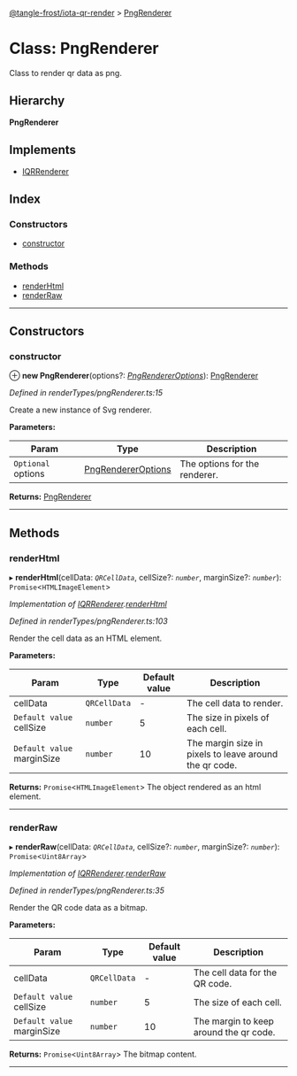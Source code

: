[@tangle-frost/iota-qr-render](../README.md) > [PngRenderer](../classes/pngrenderer.md)

# Class: PngRenderer

Class to render qr data as png.

## Hierarchy

**PngRenderer**

## Implements

* [IQRRenderer](../interfaces/iqrrenderer.md)

## Index

### Constructors

* [constructor](pngrenderer.md#constructor)

### Methods

* [renderHtml](pngrenderer.md#renderhtml)
* [renderRaw](pngrenderer.md#renderraw)

---

## Constructors

<a id="constructor"></a>

###  constructor

⊕ **new PngRenderer**(options?: *[PngRendererOptions](pngrendereroptions.md)*): [PngRenderer](pngrenderer.md)

*Defined in renderTypes/pngRenderer.ts:15*

Create a new instance of Svg renderer.

**Parameters:**

| Param | Type | Description |
| ------ | ------ | ------ |
| `Optional` options | [PngRendererOptions](pngrendereroptions.md) |  The options for the renderer. |

**Returns:** [PngRenderer](pngrenderer.md)

___

## Methods

<a id="renderhtml"></a>

###  renderHtml

▸ **renderHtml**(cellData: *`QRCellData`*, cellSize?: *`number`*, marginSize?: *`number`*): `Promise`<`HTMLImageElement`>

*Implementation of [IQRRenderer](../interfaces/iqrrenderer.md).[renderHtml](../interfaces/iqrrenderer.md#renderhtml)*

*Defined in renderTypes/pngRenderer.ts:103*

Render the cell data as an HTML element.

**Parameters:**

| Param | Type | Default value | Description |
| ------ | ------ | ------ | ------ |
| cellData | `QRCellData` | - |  The cell data to render. |
| `Default value` cellSize | `number` | 5 |  The size in pixels of each cell. |
| `Default value` marginSize | `number` | 10 |  The margin size in pixels to leave around the qr code. |

**Returns:** `Promise`<`HTMLImageElement`>
The object rendered as an html element.

___
<a id="renderraw"></a>

###  renderRaw

▸ **renderRaw**(cellData: *`QRCellData`*, cellSize?: *`number`*, marginSize?: *`number`*): `Promise`<`Uint8Array`>

*Implementation of [IQRRenderer](../interfaces/iqrrenderer.md).[renderRaw](../interfaces/iqrrenderer.md#renderraw)*

*Defined in renderTypes/pngRenderer.ts:35*

Render the QR code data as a bitmap.

**Parameters:**

| Param | Type | Default value | Description |
| ------ | ------ | ------ | ------ |
| cellData | `QRCellData` | - |  The cell data for the QR code. |
| `Default value` cellSize | `number` | 5 |  The size of each cell. |
| `Default value` marginSize | `number` | 10 |  The margin to keep around the qr code. |

**Returns:** `Promise`<`Uint8Array`>
The bitmap content.

___

